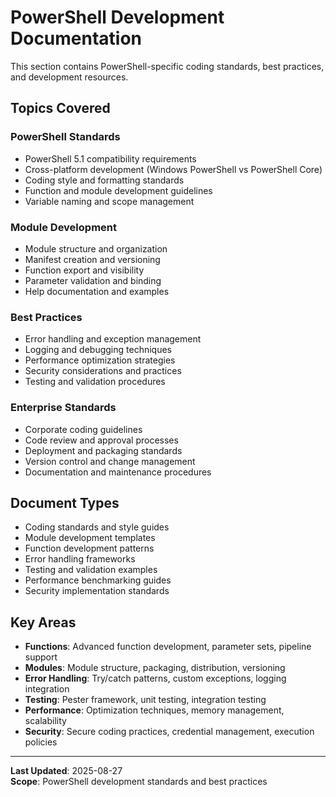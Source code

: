 # PowerShell Development Documentation

This section contains PowerShell-specific coding standards, best practices, and development resources.

## Topics Covered

### PowerShell Standards
- PowerShell 5.1 compatibility requirements
- Cross-platform development (Windows PowerShell vs PowerShell Core)
- Coding style and formatting standards
- Function and module development guidelines
- Variable naming and scope management

### Module Development
- Module structure and organization
- Manifest creation and versioning
- Function export and visibility
- Parameter validation and binding
- Help documentation and examples

### Best Practices
- Error handling and exception management
- Logging and debugging techniques
- Performance optimization strategies
- Security considerations and practices
- Testing and validation procedures

### Enterprise Standards
- Corporate coding guidelines
- Code review and approval processes
- Deployment and packaging standards
- Version control and change management
- Documentation and maintenance procedures

## Document Types

- Coding standards and style guides
- Module development templates
- Function development patterns
- Error handling frameworks
- Testing and validation examples
- Performance benchmarking guides
- Security implementation standards

## Key Areas

- **Functions**: Advanced function development, parameter sets, pipeline support
- **Modules**: Module structure, packaging, distribution, versioning
- **Error Handling**: Try/catch patterns, custom exceptions, logging integration
- **Testing**: Pester framework, unit testing, integration testing
- **Performance**: Optimization techniques, memory management, scalability
- **Security**: Secure coding practices, credential management, execution policies

---

**Last Updated**: 2025-08-27  
**Scope**: PowerShell development standards and best practices